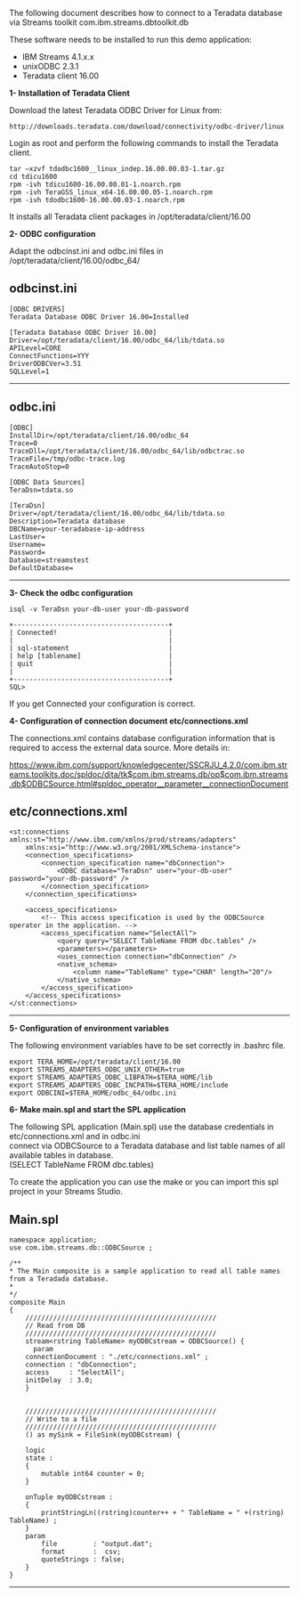 The following document describes how to connect to a Teradata database via Streams toolkit 
com.ibm.streams.dbtoolkit.db  


These software needs to be installed to run this demo application:
- IBM Streams 4.1.x.x
- unixODBC 2.3.1
- Teradata client 16.00

**1- Installation of Teradata Client**

   Download the latest Teradata ODBC Driver for Linux from:
   
    http://downloads.teradata.com/download/connectivity/odbc-driver/linux

Login as root and perform the following commands to install the Teradata client.

	tar –xzvf tdodbc1600__linux_indep.16.00.00.03-1.tar.gz 
	cd tdicu1600
	rpm -ivh tdicu1600-16.00.00.01-1.noarch.rpm
	rpm -ivh TeraGSS_linux_x64-16.00.00.05-1.noarch.rpm
	rpm -ivh tdodbc1600-16.00.00.03-1.noarch.rpm

It installs all Teradata client packages in /opt/teradata/client/16.00



**2- ODBC configuration**

Adapt the odbcinst.ini and odbc.ini files in /opt/teradata/client/16.00/odbc_64/

odbcinst.ini
-------------------------------------------------------------------------------------------------------------
	[ODBC DRIVERS]
	Teradata Database ODBC Driver 16.00=Installed

	[Teradata Database ODBC Driver 16.00]
	Driver=/opt/teradata/client/16.00/odbc_64/lib/tdata.so
	APILevel=CORE
	ConnectFunctions=YYY
	DriverODBCVer=3.51
	SQLLevel=1
-------------------------------------------------------------------------------------------------------------

odbc.ini
-------------------------------------------------------------------------------------------------------------

	[ODBC]
	InstallDir=/opt/teradata/client/16.00/odbc_64
	Trace=0
	TraceDll=/opt/teradata/client/16.00/odbc_64/lib/odbctrac.so
	TraceFile=/tmp/odbc-trace.log
	TraceAutoStop=0

	[ODBC Data Sources]
	TeraDsn=tdata.so

	[TeraDsn]
	Driver=/opt/teradata/client/16.00/odbc_64/lib/tdata.so
	Description=Teradata database
	DBCName=your-teradabase-ip-address
	LastUser=
	Username=
	Password=
	Database=streamstest
	DefaultDatabase=
-------------------------------------------------------------------------------------------------------------

**3- Check the odbc configuration**

	isql -v TeraDsn your-db-user your-db-password

	+---------------------------------------+
	| Connected!                            |
	|                                       |
	| sql-statement                         |
	| help [tablename]                      |
	| quit                                  |
	|                                       |
	+---------------------------------------+
	SQL> 

If you get Connected your configuration is correct. 

**4- Configuration of connection document etc/connections.xml**

The connections.xml contains database configuration information that is required to access the external data source.
More details in:

https://www.ibm.com/support/knowledgecenter/SSCRJU_4.2.0/com.ibm.streams.toolkits.doc/spldoc/dita/tk$com.ibm.streams.db/op$com.ibm.streams.db$ODBCSource.html#spldoc_operator__parameter__connectionDocument

**etc/connections.xml**
-------------------------------------------------------------------------------------------------------------
	<st:connections xmlns:st="http://www.ibm.com/xmlns/prod/streams/adapters"
		xmlns:xsi="http://www.w3.org/2001/XMLSchema-instance">
		<connection_specifications>
			<connection_specification name="dbConnection">
				<ODBC database="TeraDsn" user="your-db-user" password="your-db-password" />
			</connection_specification>
		</connection_specifications>

		<access_specifications>
			<!-- This access specification is used by the ODBCSource operator in the application. -->
			<access_specification name="SelectAll">
				<query query="SELECT TableName FROM dbc.tables" />
				<parameters></parameters>
				<uses_connection connection="dbConnection" />
				<native_schema>
					<column name="TableName" type="CHAR" length="20"/>
				</native_schema>
			</access_specification>
		</access_specifications>
	</st:connections>
-------------------------------------------------------------------------------------------------------------

**5- Configuration of environment variables**

The following environment variables have to be set correctly in .bashrc file.

	export TERA_HOME=/opt/teradata/client/16.00 
	export STREAMS_ADAPTERS_ODBC_UNIX_OTHER=true
	export STREAMS_ADAPTERS_ODBC_LIBPATH=$TERA_HOME/lib
	export STREAMS_ADAPTERS_ODBC_INCPATH=$TERA_HOME/include
	export ODBCINI=$TERA_HOME/odbc_64/odbc.ini


**6- Make main.spl and start the SPL application**

The following SPL application (Main.spl) use the database credentials in etc/connections.xml and in odbc.ini  
connect via ODBCSource to a Teradata database and list table names of all available tables in database.  
(SELECT TableName FROM dbc.tables)

To create the application you can use the make or you can import this spl project in your Streams Studio.

Main.spl
-------------------------------------------------------------------------------------------------------------
    namespace application;
    use com.ibm.streams.db::ODBCSource ;
 
    /** 
    * The Main composite is a sample application to read all table names from a Teradada database.
    *  
    */
    composite Main
    {
	    ////////////////////////////////////////////////                    
	    // Read from DB
	    ////////////////////////////////////////////////                    
	    stream<rstring TableName> myODBCstream = ODBCSource() {
	      param
		connectionDocument : "./etc/connections.xml" ;
		connection : "dbConnection";
		access     : "SelectAll";
		initDelay  : 3.0;
	    }


	    ////////////////////////////////////////////////                    
	    // Write to a file
	    ////////////////////////////////////////////////                    
	    () as mySink = FileSink(myODBCstream) {

		logic
		state :
		{
			mutable int64 counter = 0;
		}

		onTuple myODBCstream :
		{
			printStringLn((rstring)counter++ + " TableName = " +(rstring) TableName) ;
		}
		param
			file         : "output.dat";
			format       :  csv;
			quoteStrings : false;
		}
    }
-------------------------------------------------------------------------------------------------------------


